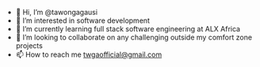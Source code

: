 - 👋 Hi, I’m @tawongagausi
- 👀 I’m interested in software development 
- 🌱 I’m currently learning full stack software engineering at ALX Africa
- 💞️ I’m looking to collaborate on any challenging outside my comfort zone projects
- 📫 How to reach me twgaofficial@gmail.com

<!---
tawongagausi/tawongagausi is a ✨ special ✨ repository because its `README.md` (this file) appears on your GitHub profile.
You can click the Preview link to take a look at your changes.
--->
